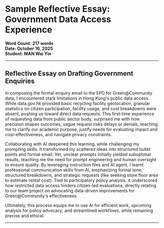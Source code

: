 # Sample Reflective Essay: Government Data Access Experience

**Word Count: 217 words**  
**Date: October 16, 2025**  
**Student: MAN Wai Yin**

---

## Reflective Essay on Drafting Government Enquiries

In composing the formal enquiry email to the EPD for Green@Community data, I encountered stark limitations in Hong Kong's public data access. While data.gov.hk provided basic recycling facility geolocation, granular statistics on citizen participation, facility usage, and cost breakdowns were absent, pushing us toward direct data requests. This first-time experience of requesting data from public sector body, surprised me with how precision shapes outcomes, vague request risks delays or denials, teaching me to clarify our academic purpose, justify needs for evaluating impact and cost-effectiveness, and navigate privacy constraints.

Collaborating with AI deepened this learning, while challenging my prompting skills. It transformed my scattered ideas into structured bullet points and formal email. Yet, unclear prompts initially yielded suboptimal results, teaching me the need for prompt engineering and human oversight to ensure quality. By leveraging instruction files and AI agent, I learnt professional communication skills from AI, emphasizing formal tone, structured breakdowns, and strategic requests (like seeking store floor area to estimate rental cost). Tied to participatory policy analysis, it underscored how restricted data access hinders citizen-led evaluations, directly relating to our team project on advocating data-driven improvements for Green@Community's effectiveness.

Ultimately, this process equips me to use AI for efficient work, upcoming analysis for policy advocacy, and streamlined workflows, while remaining precise and ethical.

---
